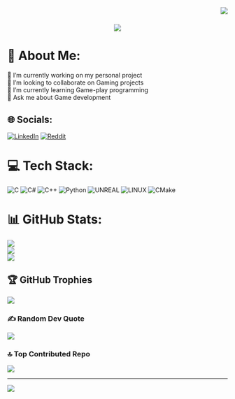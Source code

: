 <img align="right" src="https://visitor-badge.laobi.icu/badge?page_id=mmoizulhaq.mmoizulhaq">

<h1 align="center">
  <a href="https://git.io/typing-svg">
    <img src="https://readme-typing-svg.herokuapp.com/?lines=Hello,+There!+👋;This+is+Muhammad+Moiz+ul+haq....;Nice+to+meet+you!&center=true&size=20">
  </a>
</h1>

# 💫 About Me:
🔭 I’m currently working on my personal project<br>👯 I’m looking to collaborate on Gaming projects<br>🌱 I’m currently learning Game-play programming<br>💬 Ask me about Game development


## 🌐 Socials:
<!--[![Discord](https://img.shields.io/badge/Discord-%237289DA.svg?logo=discord&logoColor=white)](https://discord.gg/MuhammadMoizUlHaq#6567)-->
[![LinkedIn](https://img.shields.io/badge/LinkedIn-%230077B5.svg?logo=linkedin&logoColor=white)](https://linkedin.com/in/muhammadmoizulhaq) [![Reddit](https://img.shields.io/badge/Reddit-%23FF4500.svg?logo=Reddit&logoColor=white)](https://reddit.com/user/m_moiz_haq) 

# 💻 Tech Stack:
![C](https://img.shields.io/badge/c-%2300599C.svg?style=flat&logo=c&logoColor=white) ![C#](https://img.shields.io/badge/c%23-%23239120.svg?style=flat&logo=c-sharp&logoColor=white) ![C++](https://img.shields.io/badge/c++-%2300599C.svg?style=flat&logo=c%2B%2B&logoColor=white) ![Python](https://img.shields.io/badge/python-3670A0?style=flat&logo=python&logoColor=ffdd54) ![UNREAL](https://img.shields.io/badge/unreal-%2320232a.svg?style=flat&logo=unreal-engine&logoColor=white) ![LINUX](https://img.shields.io/badge/Linux-FCC624?style=flat&logo=linux&logoColor=black) ![CMake](https://img.shields.io/badge/CMake-%23008FBA.svg?style=flat&logo=cmake&logoColor=white)
# 📊 GitHub Stats:
![](https://github-readme-stats.vercel.app/api?username=muhammadmoizulhaq&theme=swift&hide_border=false&include_all_commits=true&count_private=true)<br/>
![](https://github-readme-streak-stats.herokuapp.com/?user=muhammadmoizulhaq&theme=swift&hide_border=false)<br/>
![](https://github-readme-stats.vercel.app/api/top-langs/?username=muhammadmoizulhaq&theme=swift&hide_border=false&include_all_commits=true&count_private=true&layout=compact)

## 🏆 GitHub Trophies
![](https://github-profile-trophy.vercel.app/?username=muhammadmoizulhaq&theme=discord&no-frame=false&no-bg=false&margin-w=4)

### ✍️ Random Dev Quote
![](https://quotes-github-readme.vercel.app/api?type=vetical&theme=merko)

### 🔝 Top Contributed Repo
![](https://github-contributor-stats.vercel.app/api?username=muhammadmoizulhaq&limit=5&theme=discord&combine_all_yearly_contributions=true)

---
[![](https://visitcount.itsvg.in/api?id=muhammadmoizulhaq&icon=3&color=9)](https://visitcount.itsvg.in)
